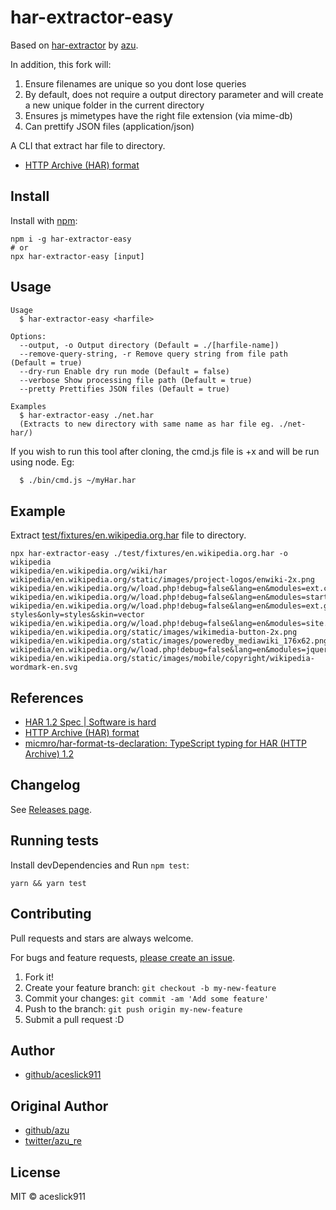 # har-extractor-easy

Based on [har-extractor](https://github.com/azu/har-extractor) by [azu](https://github.com/azu).

In addition, this fork will:

1. Ensure filenames are unique so you dont lose queries
2. By default, does not require a output directory parameter and will create a new unique folder in the current directory
3. Ensures js mimetypes have the right file extension (via mime-db)
4. Can prettify JSON files (application/json)

A CLI that extract har file to directory.

-   [HTTP Archive (HAR) format](https://w3c.github.io/web-performance/specs/HAR/Overview.html "HTTP Archive (HAR) format")

## Install

Install with [npm](https://www.npmjs.com/):

    npm i -g har-extractor-easy
    # or
    npx har-extractor-easy [input]

## Usage

    Usage
      $ har-extractor-easy <harfile>

    Options:
      --output, -o Output directory (Default = ./[harfile-name])
      --remove-query-string, -r Remove query string from file path (Default = true)
      --dry-run Enable dry run mode (Default = false)
      --verbose Show processing file path (Default = true)
      --pretty Prettifies JSON files (Default = true)

    Examples
      $ har-extractor-easy ./net.har
      (Extracts to new directory with same name as har file eg. ./net-har/)

If you wish to run this tool after cloning, the cmd.js file is +x and will be run using node. Eg:

```sh
  $ ./bin/cmd.js ~/myHar.har
```

## Example

Extract [test/fixtures/en.wikipedia.org.har](test/fixtures/en.wikipedia.org.har) file to directory.

```
npx har-extractor-easy ./test/fixtures/en.wikipedia.org.har -o wikipedia
wikipedia/en.wikipedia.org/wiki/har
wikipedia/en.wikipedia.org/static/images/project-logos/enwiki-2x.png
wikipedia/en.wikipedia.org/w/load.php!debug=false&lang=en&modules=ext.cite.styles!ext.uls.interlanguage!ext.visualEditor.desktopA
wikipedia/en.wikipedia.org/w/load.php!debug=false&lang=en&modules=startup&only=scripts&skin=vector
wikipedia/en.wikipedia.org/w/load.php!debug=false&lang=en&modules=ext.gadget.charinsert-styles&only=styles&skin=vector
wikipedia/en.wikipedia.org/w/load.php!debug=false&lang=en&modules=site.styles&only=styles&skin=vector
wikipedia/en.wikipedia.org/static/images/wikimedia-button-2x.png
wikipedia/en.wikipedia.org/static/images/poweredby_mediawiki_176x62.png
wikipedia/en.wikipedia.org/w/load.php!debug=false&lang=en&modules=jquery,mediawiki!mediawiki.legacy.wikibits&only=scripts&skin=ve
wikipedia/en.wikipedia.org/static/images/mobile/copyright/wikipedia-wordmark-en.svg
```

## References

-   [HAR 1.2 Spec | Software is hard](http://www.softwareishard.com/blog/har-12-spec/ "HAR 1.2 Spec | Software is hard")
-   [HTTP Archive (HAR) format](https://w3c.github.io/web-performance/specs/HAR/Overview.html "HTTP Archive (HAR) format")
-   [micmro/har-format-ts-declaration: TypeScript typing for HAR (HTTP Archive) 1.2](https://github.com/micmro/har-format-ts-declaration "micmro/har-format-ts-declaration: TypeScript typing for HAR (HTTP Archive) 1.2")

## Changelog

See [Releases page](https://github.com/aceslick911/har-extractor-easy/releases).

## Running tests

Install devDependencies and Run `npm test`:

    yarn && yarn test

## Contributing

Pull requests and stars are always welcome.

For bugs and feature requests, [please create an issue](https://github.com/aceslick911/har-extractor-easy/issues).

1. Fork it!
2. Create your feature branch: `git checkout -b my-new-feature`
3. Commit your changes: `git commit -am 'Add some feature'`
4. Push to the branch: `git push origin my-new-feature`
5. Submit a pull request :D

## Author

-   [github/aceslick911](https://github.com/aceslick911)

## Original Author

-   [github/azu](https://github.com/azu)
-   [twitter/azu_re](https://twitter.com/azu_re)

## License

MIT © aceslick911
